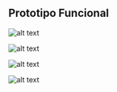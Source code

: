 
## Prototipo Funcional

![alt text](https://github.com/WilberRojas/IoT_Dosificador/blob/main/Prototipo%20F%C3%ADsico/im1.jpeg)

![alt text](https://github.com/WilberRojas/IoT_Dosificador/blob/main/Prototipo%20F%C3%ADsico/im2.jpeg)

![alt text](https://github.com/WilberRojas/IoT_Dosificador/blob/main/Prototipo%20F%C3%ADsico/im3.jpeg)

![alt text](https://github.com/WilberRojas/IoT_Dosificador/blob/main/Prototipo%20F%C3%ADsico/vid1.gif)
